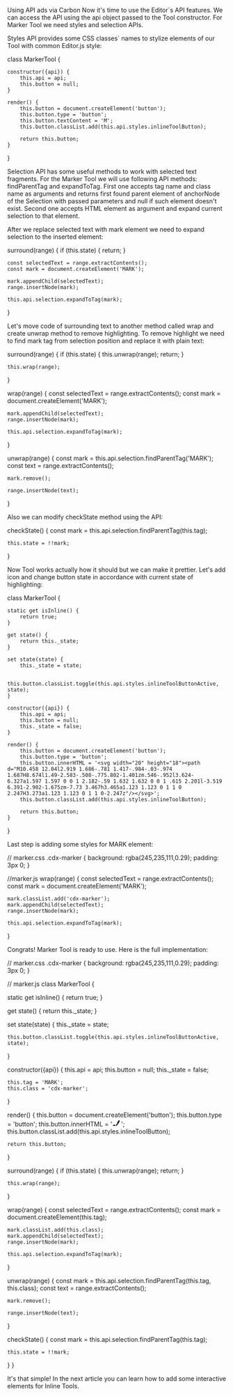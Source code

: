 Using API
ads via Carbon
Now it's time to use the Editor`s API features. We can access the API using the api object passed to the Tool constructor. For Marker Tool we need styles and selection APIs.

Styles API provides some CSS classes` names to stylize elements of our Tool with common Editor.js style:

class MarkerTool {

    constructor({api}) {
        this.api = api;
        this.button = null;
    }

    render() {
        this.button = document.createElement('button');
        this.button.type = 'button';
        this.button.textContent = 'M';
        this.button.classList.add(this.api.styles.inlineToolButton);

        return this.button;
    }

}

Selection API has some useful methods to work with selected text fragments. For the Marker Tool we will use following API methods: findParentTag and expandToTag. First one accepts tag name and class name as arguments and returns first found parent element of anchorNode of the Selection with passed parameters and null if such element doesn't exist. Second one accepts HTML element as argument and expand current selection to that element.

After we replace selected text with mark element we need to expand selection to the inserted element:

surround(range) {
    if (this.state) {
        return;
    }

    const selectedText = range.extractContents();
    const mark = document.createElement('MARK');

    mark.appendChild(selectedText);
    range.insertNode(mark);

    this.api.selection.expandToTag(mark);
}

Let's move code of surrounding text to another method called wrap and create unwrap method to remove highlighting. To remove highlight we need to find mark tag from selection position and replace it with plain text:

surround(range) {
    if (this.state) {
        this.unwrap(range);
        return;
    }

    this.wrap(range);
}

wrap(range) {
    const selectedText = range.extractContents();
    const mark = document.createElement('MARK');

    mark.appendChild(selectedText);
    range.insertNode(mark);

    this.api.selection.expandToTag(mark);
}

unwrap(range) {
    const mark = this.api.selection.findParentTag('MARK');
    const text = range.extractContents();

    mark.remove();

    range.insertNode(text);
}

Also we can modify checkState method using the API:

 checkState() {
    const mark = this.api.selection.findParentTag(this.tag);

    this.state = !!mark;
  }

Now Tool works actually how it should but we can make it prettier. Let's add icon and change button state in accordance with current state of highlighting:

class MarkerTool {

    static get isInline() {
        return true;
    }

    get state() {
        return this._state;
    }

    set state(state) {
        this._state = state;

        this.button.classList.toggle(this.api.styles.inlineToolButtonActive, state);
    }

    constructor({api}) {
        this.api = api;
        this.button = null;
        this._state = false;
    }

    render() {
        this.button = document.createElement('button');
        this.button.type = 'button';
        this.button.innerHTML = '<svg width="20" height="18"><path d="M10.458 12.04l2.919 1.686-.781 1.417-.984-.03-.974 1.687H8.674l1.49-2.583-.508-.775.802-1.401zm.546-.952l3.624-6.327a1.597 1.597 0 0 1 2.182-.59 1.632 1.632 0 0 1 .615 2.201l-3.519 6.391-2.902-1.675zm-7.73 3.467h3.465a1.123 1.123 0 1 1 0 2.247H3.273a1.123 1.123 0 1 1 0-2.247z"/></svg>';
        this.button.classList.add(this.api.styles.inlineToolButton);

        return this.button;
    }
}

Last step is adding some styles for MARK element:

// marker.css
.cdx-marker {
  background: rgba(245,235,111,0.29);
  padding: 3px 0;
}

//marker.js
wrap(range) {
    const selectedText = range.extractContents();
    const mark = document.createElement('MARK');

    mark.classList.add('cdx-marker');
    mark.appendChild(selectedText);
    range.insertNode(mark);

    this.api.selection.expandToTag(mark);
}

Congrats! Marker Tool is ready to use. Here is the full implementation:

// marker.css
.cdx-marker {
    background: rgba(245,235,111,0.29);
    padding: 3px 0;
}

// marker.js
class MarkerTool {

  static get isInline() {
    return true;
  }

  get state() {
    return this._state;
  }

  set state(state) {
    this._state = state;

    this.button.classList.toggle(this.api.styles.inlineToolButtonActive, state);
  }

  constructor({api}) {
    this.api = api;
    this.button = null;
    this._state = false;

    this.tag = 'MARK';
    this.class = 'cdx-marker';
  }

  render() {
    this.button = document.createElement('button');
    this.button.type = 'button';
    this.button.innerHTML = '<svg width="20" height="18"><path d="M10.458 12.04l2.919 1.686-.781 1.417-.984-.03-.974 1.687H8.674l1.49-2.583-.508-.775.802-1.401zm.546-.952l3.624-6.327a1.597 1.597 0 0 1 2.182-.59 1.632 1.632 0 0 1 .615 2.201l-3.519 6.391-2.902-1.675zm-7.73 3.467h3.465a1.123 1.123 0 1 1 0 2.247H3.273a1.123 1.123 0 1 1 0-2.247z"/></svg>';
    this.button.classList.add(this.api.styles.inlineToolButton);

    return this.button;
  }

  surround(range) {
    if (this.state) {
      this.unwrap(range);
      return;
    }

    this.wrap(range);
  }

  wrap(range) {
    const selectedText = range.extractContents();
    const mark = document.createElement(this.tag);

    mark.classList.add(this.class);
    mark.appendChild(selectedText);
    range.insertNode(mark);

    this.api.selection.expandToTag(mark);
  }

  unwrap(range) {
    const mark = this.api.selection.findParentTag(this.tag, this.class);
    const text = range.extractContents();

    mark.remove();

    range.insertNode(text);
  }


  checkState() {
    const mark = this.api.selection.findParentTag(this.tag);

    this.state = !!mark;
  }
}

It's that simple! In the next article you can learn how to add some interactive elements for Inline Tools.